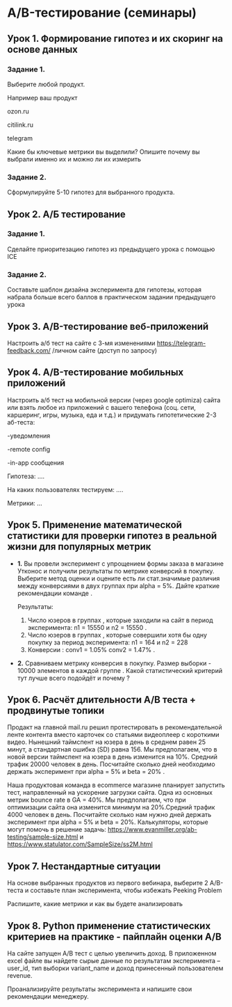 # A/B-тестирование (семинары)
## Урок 1. Формирование гипотез и их скоринг на основе данных
### Задание 1.
Выберите любой продукт.

Например ваш продукт

ozon.ru

citilink.ru

telegram

Какие бы ключевые метрики вы выделили? Опишите почему вы выбрали именно их и можно ли их измерить

### Задание 2. 
Сформулируйте 5-10 гипотез для выбранного продукта.

## Урок 2. А/Б тестирование
### Задание 1. 
Сделайте приоритезацию гипотез из предыдущего урока с помощью ICE

### Задание 2.
Составьте шаблон дизайна эксперимента для гипотезы, которая набрала больше всего баллов в практическом задании предыдущего урока

## Урок 3. A/B-тестирование веб-приложений
Настроить а/б тест на сайте с 3-мя изменениями https://telegram-feedback.com/ /личном сайте (доступ по запросу)

## Урок 4. A/B-тестирование мобильных приложений
Настроить а/б тест на мобильной версии (через google optimiza) сайта или взять любое из приложений с вашего телефона (соц. сети, каршеринг, игры, музыка, еда и т.д.) и придумать гипотетические 2-3 аб-теста:

-уведомления

-remote config

-in-app сообщения

Гипотеза: ....

На каких пользователях тестируем: ....

Метрики: …

## Урок 5. Применение математической статистики для проверки гипотез в реальной жизни для популярных метрик
* **1.** Вы провели эксперимент c упрощением формы заказа в магазине Утконос и получили результаты по метрике конверсий в покупку. Выберите метод оценки и оцените есть ли стат.значимые различия между конверсиями в двух группах при alpha = 5%. Дайте краткие рекомендации команде .

    Результаты: 
  1. Число юзеров в группах , которые заходили на сайт в период эксперимента: n1 = 15550 и n2 = 15550 . 
  2. Число юзеров в группах , которые совершили хотя бы одну покупку за период эксперимента: n1 = 164 и n2 = 228 
  3. Конверсии : conv1 = 1.05% conv2 = 1.47% .

* **2.** Сравниваем метрику конверсия в покупку. Размер выборки - 10000 элементов в каждой группе . Какой статистический критерий тут лучше всего подойдёт и почему ?

## Урок 6. Расчёт длительности А/B теста + продвинутые топики
Продакт на главной mail.ru решил протестировать в рекомендательной ленте контента вместо карточек со статьями видеоплеер с короткими видео. Нынешний таймспент на юзера в день в среднем равен 25 минут, а стандартная ошибка (SD) равна 156. Мы предполагаем, что в новой версии таймспент на юзера в день изменится на 10%. Средний трафик 20000 человек в день. Посчитайте сколько дней необходимо держать эксперимент при alpha = 5% и beta = 20% .

Наша продуктовая команда в ecommerce магазине планирует запустить тест, направленный на ускорение загрузки сайта. Одна из основных метрик bounce rate в GA = 40%. Мы предполагаем, что при оптимизации сайта она изменится минимум на 20%.Средний трафик 4000 человек в день. Посчитайте сколько нам нужно дней держать эксперимент при alpha = 5% и beta = 20%. Калькуляторы, которые могут помочь в решение задачь: https://www.evanmiller.org/ab-testing/sample-size.html и https://www.statulator.com/SampleSize/ss2M.html

## Урок 7. Нестандартные ситуации
На основе выбранных продуктов из первого вебинара, выберите 2 A/B-теста и составьте план эксперимента, чтобы избежать Peeking Problem

Распишите, какие метрики и как вы будете анализировать

## Урок 8. Python применение статистических критериев на практике - пайплайн оценки A/B
На сайте запущен А/В тест с целью увеличить доход. В приложенном excel файле вы найдете сырые данные по результатам эксперимента – user_id, тип выборки variant_name и доход принесенный пользователем revenue.

Проанализируйте результаты эксперимента и напишите свои рекомендации менеджеру.